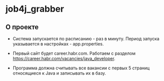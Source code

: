 # job4j_grabber

## О проекте

 - Система запускается по расписанию - раз в минуту.  Период запуска указывается в настройках - app.properties.

 - Первый сайт будет career.habr.com. Работаем с разделом https://career.habr.com/vacancies/java_developer. 
 - Программа должна считывать все вакансии c первых 5 страниц относящиеся к Java и записывать их в базу.